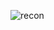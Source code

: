 ![recon](https://github.com/yuki-inaho/online_3D_reconstruction_with_realsense_and_open3d/blob/main/data/recon.gif)
